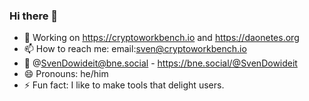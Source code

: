 ### Hi there 👋

- 🔭 Working on https://cryptoworkbench.io and https://daonetes.org
- 📫 How to reach me: email:sven@cryptoworkbench.io
- 🐘 @SvenDowideit@bne.social - https://bne.social/@SvenDowideit
- 😄 Pronouns: he/him
- ⚡ Fun fact: I like to make tools that delight users.

